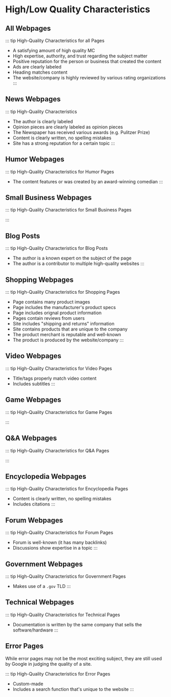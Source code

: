 # High/Low Quality Characteristics

## All Webpages

::: tip High-Quality Characteristics for all Pages

- A satisfying amount of high quality MC
- High expertise, authority, and trust regarding the subject matter
- Positive reputation for the person or business that created the content
- Ads are clearly labeled
- Heading matches content
- The website/company is highly reviewed by various rating organizations
:::

## News Webpages

::: tip High-Quality Characteristics

- The author is clearly labeled
- Opinion pieces are clearly labeled as opinion pieces
- The Newspaper has received various awards (e.g. Pulitzer Prize)
- Content is clearly written, no spelling mistakes
- Site has a strong reputation for a certain topic
:::

## Humor Webpages

::: tip High-Quality Characteristics for Humor Pages

- The content features or was created by an award-winning comedian
:::

## Small Business Webpages

::: tip High-Quality Characteristics for Small Business Pages

:::

## Blog Posts

::: tip High-Quality Characteristics for Blog Posts

- The author is a known expert on the subject of the page
- The author is a contributor to multiple high-quality websites
:::

## Shopping Webpages

::: tip High-Quality Characteristics for Shopping Pages

- Page contains many product images
- Page includes the manufacturer's product specs
- Page includes orignal product information
- Pages contain reviews from users
- Site includes "shipping and returns" information
- Site contains products that are unique to the company
- The product merchant is reputable and well-known
- The product is produced by the website/company
:::

## Video Webpages

::: tip High-Quality Characteristics for Video Pages

- Title/tags properly match video content
- Includes subtitles
:::

## Game Webpages

::: tip High-Quality Characteristics for Game Pages

:::

## Q&A Webpages

::: tip High-Quality Characteristics for Q&A Pages

:::

## Encyclopedia Webpages

::: tip High-Quality Characteristics for Encyclopedia Pages

- Content is clearly written, no spelling mistakes
- Includes citations
:::

## Forum Webpages

::: tip High-Quality Characteristics for Forum Pages

- Forum is well-known (it has many backlinks)
- Discussions show expertise in a topic
:::

## Government Webpages

::: tip High-Quality Characteristics for Government Pages

- Makes use of a `.gov` TLD
:::

## Technical Webpages

::: tip High-Quality Characteristics for Technical Pages

- Documentation is written by the same company that sells the software/hardware
:::

## Error Pages

While error pages may not be the most exciting subject, they are still used by Google in judging the quality of a site.

::: tip High-Quality Characteristics for Error Pages

- Custom-made
- Includes a search function that's unique to the website
:::
